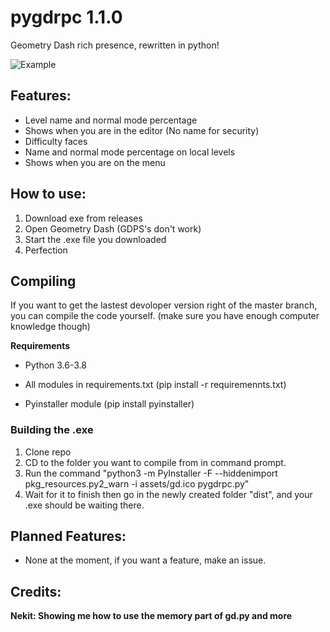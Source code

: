 # pygdrpc 1.1.0
 Geometry Dash rich presence, rewritten in python!
 
 ![Example](https://i.imgur.com/hoMXIHh.png)
 ## Features:
 - Level name and normal mode percentage
 - Shows when you are in the editor (No name for security)
 - Difficulty faces
 - Name and normal mode percentage on local levels
 - Shows when you are on the menu
 ## How to use:
 1. Download exe from releases
 2. Open Geometry Dash (GDPS's don't work)
 3. Start the .exe file you downloaded
 4. Perfection

 ## Compiling
 If you want to get the lastest devoloper version right of the master branch, you can compile the code yourself. (make sure you have enough computer knowledge though)

**Requirements**

- Python 3.6-3.8

- All modules in requirements.txt (pip install -r requiremennts.txt)

- Pyinstaller module (pip install pyinstaller)

 ### Building the .exe
1. Clone repo
2. CD to the folder you want to compile from in command prompt.
3. Run the command "python3 -m PyInstaller -F --hiddenimport pkg_resources.py2_warn -i assets/gd.ico pygdrpc.py"
4. Wait for it to finish then go in the newly created folder "dist", and your .exe should be waiting there.
 ## Planned Features:
 - None at the moment, if you want a feature, make an issue.
 ## Credits:
**Nekit: Showing me how to use the memory part of gd.py and more**

